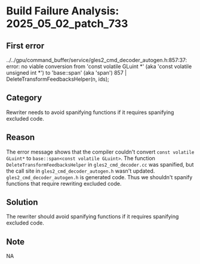 # Build Failure Analysis: 2025_05_02_patch_733

## First error

../../gpu/command_buffer/service/gles2_cmd_decoder_autogen.h:857:37: error: no viable conversion from 'const volatile GLuint *' (aka 'const volatile unsigned int *') to 'base::span<const volatile GLuint>' (aka 'span<const volatile unsigned int>')
  857 |   DeleteTransformFeedbacksHelper(n, ids);

## Category
Rewriter needs to avoid spanifying functions if it requires spanifying excluded code.

## Reason
The error message shows that the compiler couldn't convert `const volatile GLuint*` to `base::span<const volatile GLuint>`. The function `DeleteTransformFeedbacksHelper` in `gles2_cmd_decoder.cc` was spanified, but the call site in `gles2_cmd_decoder_autogen.h` wasn't updated. `gles2_cmd_decoder_autogen.h` is generated code. Thus we shouldn't spanify functions that require rewriting excluded code.

## Solution
The rewriter should avoid spanifying functions if it requires spanifying excluded code.

## Note
NA